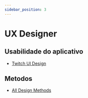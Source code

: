 ```yaml
---
sidebar_position: 3
---
```


# UX Designer

## Usabilidade do aplicativo

- [Twitch UI Design](https://www.youtube.com/shorts/4YJT6O4uE3A)

## Metodos

- [All Design Methods](https://www.designmethods.co.uk/)
